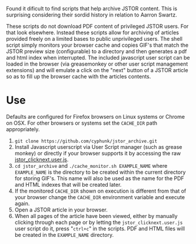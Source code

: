 Found it dificult to find scripts that help archive JSTOR content. This is
surprising considering their sordid history in relation to Aarron Swartz.

These scripts do not download PDF content of privileged JSTOR users. For
that look elsewhere. Instead these scripts allow for archiving of articles
provided freely on a limited bases to public unprivileged users.
The shell script simply monitors your browser cache and copies GIF's
that match the JSTOR preview size (configurable) to a directory and then
generates a pdf and html index when interrupted. The included javascript
user script can be loaded in the browser (via greasemonkey or other user
script management extensions) and will emulate a click on the "next"
button of a JSTOR article so as to fill up the browser cache with the
articles contents.

# Use

Defaults are configured for Firefox browsers on Linux systems or Chrome on OSX.
For other browsers or systems set the ``CACHE_DIR`` path appropriately.

1. ``git clone https://github.com/cyphunk/jstor_archive.git``
2. Install Javascript userscript via User Script manager (such as grease
   monkey) or directly if your browser supports it by accessing the raw
   [jstor_clicknext.user.js](https://github.com/cyphunk/jstor_archive/raw/master/jstor_clicknext.user.js).
3. ``cd jstor_archive`` and ``./cache_monitor.sh EXAMPLE_NAME`` where
   ``EXAMPLE_NAME`` is the directory to be created within the current directory
   for storing GIF's. This name will also be used as the name for the PDF and
   HTML indexes that will be created later.
4. If the monitored ``CACHE_DIR`` shown on execution is different from that of
   your browser change the ``CACHE_DIR`` environment variable and execute again.
5. Open a JSTOR article in your browser.
6. When all pages of the article have been viewed, either by manually
   clicking through each page or by letting the ``jstor_clicknext.user.js``
   user script do it, press "``ctrl+c``" in the scripts.
   PDF and HTML files will be created in the ``EXAMPLE_NAME`` directory.
